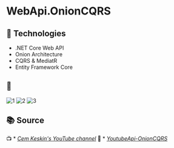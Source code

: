 # WebApi.OnionCQRS  

## 🚀 Technologies  
- .NET Core Web API  
- Onion Architecture  
- CQRS & MediatR  
- Entity Framework Core  

## 📸 
![1](https://github.com/user-attachments/assets/e009d28d-af92-4d85-8d1a-c720896e2c58)
![2](https://github.com/user-attachments/assets/79b63787-5db3-458b-97fc-38b1fcba3b50)
![3](https://github.com/user-attachments/assets/ffba942a-e29d-47e0-92dd-59b442277fea)

## 📚 Source  
📺 * *[Cem Keskin's YouTube channel](https://www.youtube.com/watch?v=luTUl8CSudM&list=PLrSCwxkucNmw_sjxZZHaWj6ySakPgSCbv&pp=iAQB)*
🐙 * *[YoutubeApi-OnionCQRS](https://github.com/cemkeskin12/YoutubeApi-OnionCQRS)*
